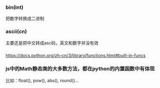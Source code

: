 ### bin(int)
把数字转换成二进制

### ascii(cn)
主要还是把中文转成asc码，英文和数字并没有效

### 
https://docs.python.org/zh-cn/3/library/functions.html#built-in-funcs

### js中的Math静态类的大多数方法，都在python的内置函数中有体现
比如：float(), pow(), abs(), round()...
